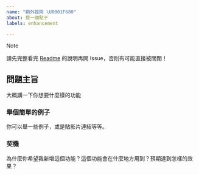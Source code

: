 ```yaml
---
name: "額外提問 \U0001F680"
about: 提一個點子
labels: enhancement

---
```


> [!NOTE]
> 請先完整看完 [Readme](https://github.com/champsing/Jinchi-Deathrun/) 的說明再開 Issue，否則有可能直接被關閉！

## 問題主旨
大概講一下你想要什麼樣的功能

### 舉個簡單的例子
你可以舉一些例子，或是貼影片連結等等。

### 契機
為什麼你希望我新增這個功能？這個功能會在什麼地方用到？預期達到怎樣的效果？
